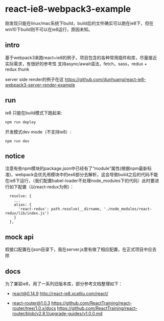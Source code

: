 # react-ie8-webpack3-example 

刚发现只能在linux/mac系统下build，build后的文件确实可以跑在ie8下，但在win10下build则不可以在ie8运行，原因未知。

## intro
基于webpack3来跑react+ie8的例子，项目包含的各种常用插件和库，尽量接近实际需求，有很好的参考性
支持async/await语法，fetch，sass，redux + redux thunk

server side render的例子在这 https://github.com/dunhuang/react-ie8-webpack3-server-render-example

## run  

ie8 只能在build模式下跑起来:

```
npm run deploy
```

开发模式dev mode（不支持ie8）:

```
npm run dev
```

## notice

注意有些npm模块的package.json中已经有了“module”属性(根据npm最新标准)，webpack会优先用模块中的es6部分去解析，这会导致build之后的代码不能在ie8下运行，（我们配置babel-loader不处理node_modules下的代码）此时要进行如下配置（以react-redux为例）：
```
  resolve: {
    ...
    alias: {
      'react-redux': path.resolve(__dirname, './node_modules/react-redux/lib/index.js')
    }
  },
```

## mock api

假接口配置在/json目录下，我在server.js里有做了相应配置，在正式项目中应去除

## docs

为了兼容ie8，用了一系列旧版本库，部分参考文档整理如下：

- react@0.14.9
http://react-ie8.xcatliu.com/react/

- react-router@1.0.3
https://github.com/ReactTraining/react-router/tree/1.0.x/docs
https://github.com/ReactTraining/react-router/blob/v2.8.1/upgrade-guides/v1.0.0.md